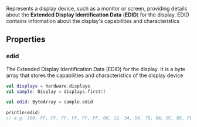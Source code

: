 Represents a display device, such as a monitor or screen, providing details about the 
**Extended Display Identification Data** (**EDID**) for the display. EDID contains information about the display's capabilities and characteristics

## Properties

### edid

The Extended Display Identification Data (EDID) for the display.
It is a byte array that stores the capabilities and characteristics of the display device

```kotlin
val displays = hardware.displays
val sample: Display = displays.first()

val edid: ByteArray = sample.edid

println(edid)
// e.g. [00, FF, FF, FF, FF, FF, FF, 00, 12, 34, 56, 78, 9A, BC, DE, F0, 01, 01, 01, 01, 01, 01, 01, 01]
```